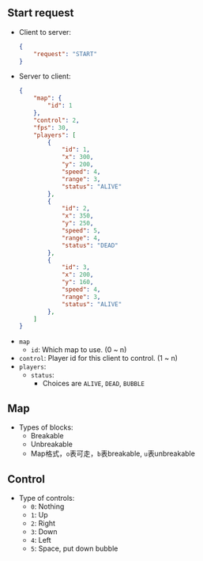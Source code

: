 ## Start request
- Client to server:
    ```json
    {
        "request": "START"
    }
    ```
- Server to client:
    ```json
    {
        "map": {
            "id": 1
        },
        "control": 2,
        "fps": 30,
        "players": [
            {
                "id": 1,
                "x": 300,
                "y": 200,
                "speed": 4,
                "range": 3,
                "status": "ALIVE"
            },
            {
                "id": 2,
                "x": 350,
                "y": 250,
                "speed": 5,
                "range": 4,
                "status": "DEAD"
            },
            {
                "id": 3,
                "x": 200,
                "y": 160,
                "speed": 4,
                "range": 3,
                "status": "ALIVE"
            },
        ]
    }
    ```
- `map`
    - `id`: Which map to use. (0 ~ n)
- `control`: Player id for this client to control. (1 ~ n)
- `players`:
    - `status`:
        - Choices are `ALIVE`, `DEAD`, `BUBBLE`
## Map
- Types of blocks:
    - Breakable
    - Unbreakable
    - Map格式，`o`表可走，`b`表breakable, `u`表unbreakable
## Control
- Type of controls:
    - `0`: Nothing
    - `1`: Up
    - `2`: Right
    - `3`: Down
    - `4`: Left
    - `5`: Space, put down bubble